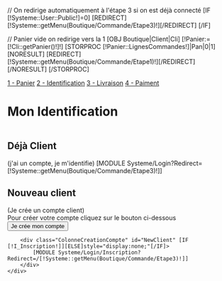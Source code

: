 // On redirige automatiquement à l'étape 3 si on est déjà connecté
[IF [!Systeme::User::Public!]=0]
	[REDIRECT][!Systeme::getMenu(Boutique/Commande/Etape3)!][/REDIRECT]
[/IF]

// Panier vide on redirige vers la 1
[OBJ Boutique|Client|Cli]
[!Panier:=[!Cli::getPanier()!]!]
[STORPROC [!Panier::LignesCommandes!]|Pan|0|1]
	[NORESULT]
		[REDIRECT][!Systeme::getMenu(Boutique/Commande/Etape1)!][/REDIRECT]
	[/NORESULT]
[/STORPROC]

<div class="EtapesCommande">
	<a href="/Boutique/Commande/Etape1" class="FondStep1Active">1 - Panier</a>
	<a href="/Boutique/Commande/Etape2" class="FondStep2Active">2 - Identification</a>
	<a href="/Boutique/Commande/Etape3" class="FondStep3">3 - Livraison</a>
	<a href="/Boutique/Commande/Etape4" class="FondStep4">4 - Paiment</a>
</div>
<div class="CommandeEtape2">
	<h1>Mon Identification</h1>
	<div class="Identification" style="overflow:hidden;">
		<div class="ColonneIdentification">
			<div class="ColonneIdentificationClient">
				<h2>Déjà Client</h2><span class="petittexte"> (j'ai un compte, je m'identifie)</span>
				[MODULE Systeme/Login?Redirect=[!Systeme::getMenu(Boutique/Commande/Etape3)!]]
			</div>
			<div class="ColonneIdentificationNew">
				<h2>Nouveau client</h2><span class="petittexte">(Je crée un compte client)</span>
				<div class="textecreation">Pour créer votre compte cliquez sur le bouton ci-dessous</div>
				<div class="BoutonsCentre">
					<input name="C_Creation" type="submit" class="btn btn-kirigami Connexion" value="Je crée mon compte" onclick="$('#NewClient').css('display','block');" />
				</div>
			</div>
		</div>
	
		<div class="ColonneCreationCompte" id="NewClient" [IF [!I_Inscription!]][ELSE]style="display:none;"[/IF]>
			[MODULE Systeme/Login/Inscription?Redirect=/[!Systeme::getMenu(Boutique/Commande/Etape3)!]]
		</div>
	</div>
</div>